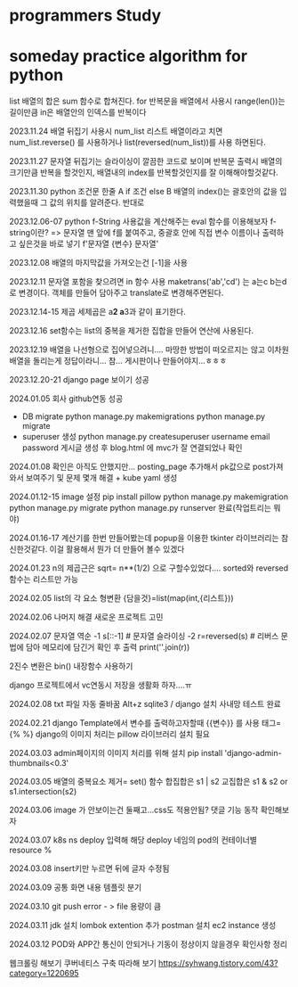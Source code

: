 # programmers Study
# someday practice algorithm for python
list 배열의 합은 sum 함수로 합쳐진다. 
for 반복문을 배열에서 사용시 range(len())는 길이만큼 in은 배열안의 인덱스를 반복이다 

2023.11.24 
배열 뒤집기 사용시 num_list 리스트 배열이라고 치면 num_list.reverse() 를 사용하거나 list(reversed(num_list))를 사용 하면된다.

2023.11.27 
문자열 뒤집기는 슬라이싱이 깔끔한 코드로 보이며
반복문 출력시 배열의 크기만큼 반복을 할것인지, 배열내의 index를 반복할것인지를 잘 이해해야할것같다.

2023.11.30 
python 조건문 한줄 A if 조건 else B
배열의 index()는 괄호안의 값을 입력했을때 그 값의 위치를 알려준다. 반대로

2023.12.06-07
python f-String 사용값을 계산해주는 eval 함수를 이용해보자
f-string이란? => 문자열 맨 앞에 f를 붙여주고, 중괄호 안에 직접 변수 이름이나 출력하고 싶은것을 바로 넣기
f'문자열 {변수} 문자열'

2023.12.08 
배열의 마지막값을 가져오는건 [-1]을 사용

2023.12.11 
문자열 포함을 찾으려면 in 함수 사용
maketrans('ab','cd') 는 a는c b는d로 변경이다. 객체를 만들어 담아주고 translate로 변경해주면된다. 

2023.12.14-15
제곱 세제곱은 a**2 a**3과 같이 표기한다.

2023.12.16 
set함수는 list의 중복을 제거한 집합을 만들어 연산에 사용된다.

2023.12.19
배열을 나선형으로 집어넣으려니.... 마땅한 방법이 떠오르지는 않고 이차원 배열을 돌리는게 정답이라니... 참... 게시판이나 만들어야지...ㅎㅎㅎ

2023.12.20-21
django page 보이기 성공

2024.01.05 회사 github연동 성공
- DB migrate
python manage.py makemigrations
python manage.py migrate
- superuser 생성
python manage.py createsuperuser
username
email
password
게시글 생성 후 blog.html 에 mvc가 잘 연결되었나 확인

2024.01.08
확인은 아직도 안했지만... posting_page 추가해서 pk값으로 post가져와서 보여주기 및 문제 몇개 해결 + kube yaml 생성

2024.01.12-15
image 설정
pip install pillow
python manage.py makemigration
python manage.py migrate
python manage.py runserver
완료(작업트리는 뭐야)

2024.01.16-17
계산기를 한번 만들어봤는데 popup을 이용한 tkinter 라이브러리는 참신한것같다. 
이걸 활용해서 뭔가 더 만들어 볼수 있겠다

2024.01.23
n의 제곱근은 sqrt= n**(1/2) 으로 구할수있었다....
sorted와 reversed함수는 리스트만 가능

2024.02.05 
list의 각 요소 형변환
{담을것}=list(map(int,{리스트}))

2024.02.06
나머지 해결 새로운 프로젝트 고민

2024.02.07
문자열 역순
-1 s[::-1] # 문자열 슬라이싱
-2 r=reversed(s) # 리버스 문법에 담아 메모리에 담긴거 확인 후 출력
   print(''.join(r))

2진수 변환은 bin() 내장함수 사용하기

django 프로젝트에서 vc연동시 저장을 생활화 하자....ㅠ


2024.02.08
txt 파일 자동 줄바꿈 Alt+z
sqlite3 / django 설치 사내망 테스트 완료

2024.02.21
django Template에서 변수를 출력하고자할때 {{변수}} 를 사용
태그= {% %}
django의 이미지 처리는 pillow 라이브러리 설치 필요

2024.03.03
admin페이지의 이미지 처리를 위해 설치
pip install 'django-admin-thumbnails<0.3'

2024.03.05
배열의 중복요소 제거= set() 함수
합집합은 s1 | s2
교집합은 s1 & s2 or s1.intersection(s2)

2024.03.06
image 가 안보이는건 둘째고...css도 적용안됨?
댓글 기능 동작 확인해보자

2024.03.07
k8s ns deploy 입력해 해당 deploy 네임의 pod의 컨테이너별 resource %

2024.03.08
insert키만 누르면 뒤에 글자 수정됨

2024.03.09
공통 화면 내용 템플릿 분기


2024.03.10
git push error - > file 용량이 큼

2024.03.11
jdk 설치
lombok extention 추가
postman 설치
ec2  instance 생성

2024.03.12
POD와 APP간 통신이 안되거나 기동이 정상이지 않을경우 확인사항 정리


웹크롤링 해보기
쿠버네티스 구축 따라해 보기
https://syhwang.tistory.com/43?category=1220695